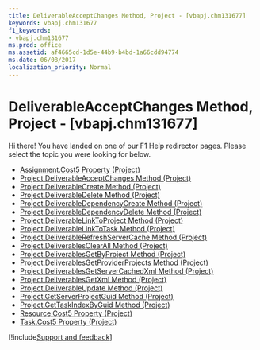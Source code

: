 ```yaml
---
title: DeliverableAcceptChanges Method, Project - [vbapj.chm131677]
keywords: vbapj.chm131677
f1_keywords:
- vbapj.chm131677
ms.prod: office
ms.assetid: af4665cd-1d5e-44b9-b4bd-1a66cdd94774
ms.date: 06/08/2017
localization_priority: Normal
---
```



# DeliverableAcceptChanges Method, Project - [vbapj.chm131677]

Hi there! You have landed on one of our F1 Help redirector pages. Please select the topic you were looking for below.

- [Assignment.Cost5 Property (Project)](https://msdn.microsoft.com/library/54217131-6d53-7568-6f98-4f1266bbbf9d%28Office.15%29.aspx)
- [Project.DeliverableAcceptChanges Method (Project)](https://msdn.microsoft.com/library/901bcff5-755f-c5a2-edcc-fc504cda24a5%28Office.15%29.aspx)
- [Project.DeliverableCreate Method (Project)](https://msdn.microsoft.com/library/538f8143-0c0d-b9fa-9219-5405f4bd5046%28Office.15%29.aspx)
- [Project.DeliverableDelete Method (Project)](https://msdn.microsoft.com/library/6dabff69-1cd0-862e-91f3-2d722484308c%28Office.15%29.aspx)
- [Project.DeliverableDependencyCreate Method (Project)](https://msdn.microsoft.com/library/31ce58fe-3a6a-6151-ebce-b2458728f384%28Office.15%29.aspx)
- [Project.DeliverableDependencyDelete Method (Project)](https://msdn.microsoft.com/library/3baa2e62-3352-c3e9-6855-c90da6eea3a2%28Office.15%29.aspx)
- [Project.DeliverableLinkToProject Method (Project)](https://msdn.microsoft.com/library/aa78de59-13b2-98f8-45e7-2c40edfaeb25%28Office.15%29.aspx)
- [Project.DeliverableLinkToTask Method (Project)](https://msdn.microsoft.com/library/b3cfea3d-dc49-52a7-2e10-3d1f12cefbc1%28Office.15%29.aspx)
- [Project.DeliverableRefreshServerCache Method (Project)](https://msdn.microsoft.com/library/52fe1833-7eab-f65e-a31c-efadb13b89d0%28Office.15%29.aspx)
- [Project.DeliverablesClearAll Method (Project)](https://msdn.microsoft.com/library/0732ad3d-7793-1a6f-8b01-a0dca83ad415%28Office.15%29.aspx)
- [Project.DeliverablesGetByProject Method (Project)](https://msdn.microsoft.com/library/bbf626e8-a43e-dd06-dd2a-3d29aa1f0b6b%28Office.15%29.aspx)
- [Project.DeliverablesGetProviderProjects Method (Project)](https://msdn.microsoft.com/library/dbe7341e-8218-73db-d03a-d39b504d8bd1%28Office.15%29.aspx)
- [Project.DeliverablesGetServerCachedXml Method (Project)](https://msdn.microsoft.com/library/57bd4f31-26c4-9cdf-bfdf-43f14be2c340%28Office.15%29.aspx)
- [Project.DeliverablesGetXml Method (Project)](https://msdn.microsoft.com/library/155eee50-7d34-c99e-7a80-6f39eec0bd14%28Office.15%29.aspx)
- [Project.DeliverableUpdate Method (Project)](https://msdn.microsoft.com/library/665e79a0-b3b4-e36e-6369-627e526f7db0%28Office.15%29.aspx)
- [Project.GetServerProjectGuid Method (Project)](https://msdn.microsoft.com/library/c9186a7a-8b46-f4f9-c157-46b896143e12%28Office.15%29.aspx)
- [Project.GetTaskIndexByGuid Method (Project)](https://msdn.microsoft.com/library/6887241c-9daf-385b-42a2-7a82b37c8da7%28Office.15%29.aspx)
- [Resource.Cost5 Property (Project)](https://msdn.microsoft.com/library/db341836-7d9f-6517-f11e-c378194d62b9%28Office.15%29.aspx)
- [Task.Cost5 Property (Project)](https://msdn.microsoft.com/library/81357a35-2bae-9cd2-35ea-9de07cffa182%28Office.15%29.aspx)

[!include[Support and feedback](~/includes/feedback-boilerplate.md)]